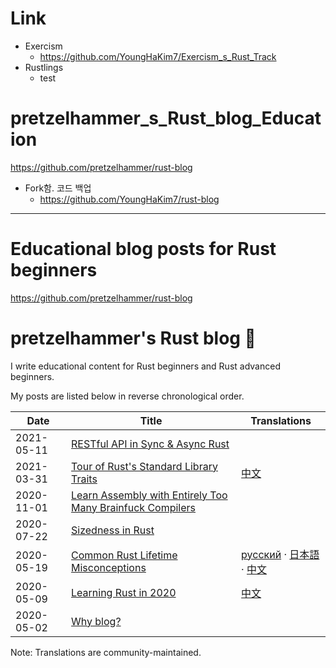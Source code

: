 # Link

- Exercism
  - https://github.com/YoungHaKim7/Exercism_s_Rust_Track
- Rustlings
  - test

# pretzelhammer_s_Rust_blog_Education
https://github.com/pretzelhammer/rust-blog

- Fork함. 코드 백업
  - https://github.com/YoungHaKim7/rust-blog

<hr>

# Educational blog posts for Rust beginners

https://github.com/pretzelhammer/rust-blog

# pretzelhammer's Rust blog 🦀

I write educational content for Rust beginners and Rust advanced beginners.

My posts are listed below in reverse chronological order.

| Date | Title | Translations |
|-|-|-|
| 2021-05-11 | [RESTful API in Sync & Async Rust](https://github.com/pretzelhammer/rust-blog/blob/master/posts/restful-api-in-sync-and-async-rust.md) | |
| 2021-03-31 | [Tour of Rust's Standard Library Traits](https://github.com/pretzelhammer/rust-blog/blob/master/posts/tour-of-rusts-standard-library-traits.md) | [中文](https://github.com/pretzelhammer/rust-blog/blob/master/posts/translations/zh-hans/tour-of-rusts-standard-library-traits.md) |
| 2020-11-01 | [Learn Assembly with Entirely Too Many Brainfuck Compilers](https://github.com/pretzelhammer/rust-blog/blob/master/posts/too-many-brainfuck-compilers.md) | |
| 2020-07-22 | [Sizedness in Rust](https://github.com/pretzelhammer/rust-blog/blob/master/posts/sizedness-in-rust.md) | |
| 2020-05-19 | [Common Rust Lifetime Misconceptions](https://github.com/pretzelhammer/rust-blog/blob/master/posts/common-rust-lifetime-misconceptions.md) | [русский](https://github.com/pretzelhammer/rust-blog/blob/master/posts/translations/rus/common-rust-lifetime-misconceptions.md) · [日本語](https://github.com/pretzelhammer/rust-blog/blob/master/posts/translations/jp/common-rust-lifetime-misconceptions.md) · [中文](https://github.com/pretzelhammer/rust-blog/blob/master/posts/translations/zh-hans/common-rust-lifetime-misconceptions.md)|
| 2020-05-09 | [Learning Rust in 2020](https://github.com/pretzelhammer/rust-blog/blob/master/posts/learning-rust-in-2020.md) | [中文](https://github.com/pretzelhammer/rust-blog/blob/master/posts/translations/zh-hans/learning-rust-in-2020.md) |
| 2020-05-02 | [Why blog?](https://github.com/pretzelhammer/rust-blog/blob/master/posts/why-blog.md) | |

Note: Translations are community-maintained.




